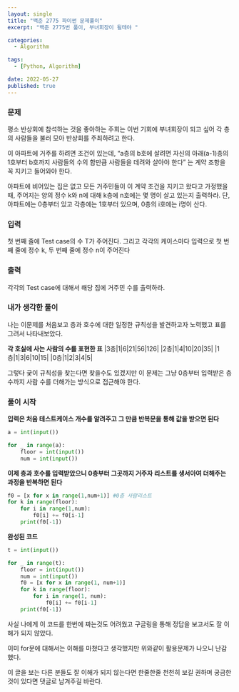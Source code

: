 ```yaml
---
layout: single
title: "백준 2775 파이썬 문제풀이"
excerpt: "백준 2775번 풀이, 부녀회장이 될테야 "

categories:
  - Algorithm

tags:
  - [Python, Algorithm]

date: 2022-05-27
published: true
---
```


### 문제

평소 반상회에 참석하는 것을 좋아하는 주희는 이번 기회에 부녀회장이 되고 싶어 각 층의 사람들을 불러 모아 반상회를 주최하려고 한다.

이 아파트에 거주를 하려면 조건이 있는데, “a층의 b호에 살려면 자신의 아래(a-1)층의 1호부터 b호까지 사람들의 수의 합만큼 사람들을 데려와 살아야 한다” 는 계약 조항을 꼭 지키고 들어와야 한다.

아파트에 비어있는 집은 없고 모든 거주민들이 이 계약 조건을 지키고 왔다고 가정했을 때, 주어지는 양의 정수 k와 n에 대해 k층에 n호에는 몇 명이 살고 있는지 출력하라. 단, 아파트에는 0층부터 있고 각층에는 1호부터 있으며, 0층의 i호에는 i명이 산다.

### 입력

첫 번째 줄에 Test case의 수 T가 주어진다. 그리고 각각의 케이스마다 입력으로 첫 번째 줄에 정수 k, 두 번째 줄에 정수 n이 주어진다

### 출력

각각의 Test case에 대해서 해당 집에 거주민 수를 출력하라.

### 내가 생각한 풀이

나는 이문제를 처음보고 층과 호수에 대한 일정한 규칙성을 발견하고자 노력했고 표를 그려서 나타내보았다.

**각 호실에 사는 사람의 수를 표현한 표**
|3층|1|6|21|56|126|
|2층|1|4|10|20|35|
|1층|1|3|6|10|15|
|0층|1|2|3|4|5|

그렇다 궂이 규칙성을 찾는다면 찾을수도 있겠지만 이 문제는 그냥 0층부터 입력받은 층수까지 사람 수를 더해가는 방식으로 접근해야 한다.

### 풀이 시작

**입력은 처음 테스트케이스 개수를 알려주고 그 만큼 반복문을 통해 값을 받으면 된다**

```PYTHON
a = int(input())

for _ in range(a):
    floor = int(input())
    num = int(input())
```

**이제 층과 호수를 입력받았으니 0층부터 그곳까지 거주자 리스트를 생서아여 더해주는 과정을 반복하면 된다**

```python
f0 = [x for x in range(1,num+1)] #0층 사람리스트
for k in range(floor):
    for i in range(1,num):
        f0[i] += f0[i-1]
    print(f0[-1])
```

**완성된 코드**

```python
t = int(input())

for _ in range(t):
    floor = int(input())
    num = int(input())
    f0 = [x for x in range(1, num+1)]
    for k in range(floor):
        for i in range(1, num):
            f0[i] += f0[i-1]
    print(f0[-1])
```

사실 나에게 이 코드를 한번에 짜는것도 어려웠고 구글링을 통해 정답을 보고서도 잘 이해가 되지 않았다.

이미 for문에 대해서는 이해를 마쳤다고 생각했지만 위와같이 활용문제가 나오니 난감했다.

이 글을 보는 다른 분들도 잘 이해가 되지 않는다면 한줄한줄 천천히 보길 권하며 궁금한것이 있다면 댓글로 남겨주길 바란다.
